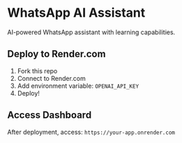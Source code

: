 # WhatsApp AI Assistant

AI-powered WhatsApp assistant with learning capabilities.

## Deploy to Render.com

1. Fork this repo
2. Connect to Render.com
3. Add environment variable: `OPENAI_API_KEY`
4. Deploy!

## Access Dashboard

After deployment, access: `https://your-app.onrender.com`

